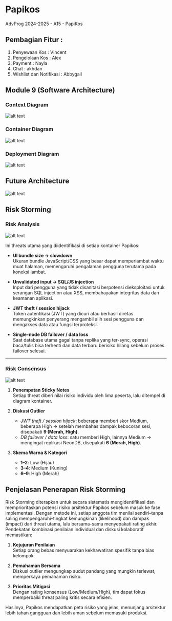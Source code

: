 # Papikos
AdvProg 2024-2025 - A15 - PapiKos

## Pembagian Fitur : 
1. Penyewaan Kos : Vincent
2. Pengelolaan Kos : Alex
3. Payment : Nayla
4. Chat  : akhdan
5. Wishlist dan Notifikasi : Abbygail

## Module 9 (Software Architecture)

### Context Diagram
![alt text](img/Context_Diagram.png)

### Container Diagram

![alt text](img/Adpro-module9-Container%20Diagram.drawio.png)

### Deployment Diagram
![alt text](img/Adpro-module9-Deployment%20Diagram.drawio.png)

## Future Architecture

![alt text](img/future_architecture.png)

## Risk Storming
### Risk Analysis
![alt text](<img/Adpro-module9-Risk Storming.drawio.png>)

Ini threats utama yang diidentifikasi di setiap kontainer Papikos:

- **UI bundle size → slowdown**  
  Ukuran bundle JavaScript/CSS yang besar dapat memperlambat waktu muat halaman, memengaruhi pengalaman pengguna terutama pada koneksi lambat.

- **Unvalidated input → SQL/JS injection**  
  Input dari pengguna yang tidak disanitasi berpotensi dieksploitasi untuk serangan SQL injection atau XSS, membahayakan integritas data dan keamanan aplikasi.

- **JWT theft / session hijack**  
  Token autentikasi (JWT) yang dicuri atau berhasil diretas memungkinkan penyerang mengambil alih sesi pengguna dan mengakses data atau fungsi terproteksi.

- **Single-node DB failover / data loss**  
  Saat database utama gagal tanpa replika yang ter-sync, operasi baca/tulis bisa terhenti dan data terbaru berisiko hilang sebelum proses failover selesai.

---
### Risk Consensus
![alt text](<img/Adpro-module9-Risk Consensus.drawio.png>)

1. **Penempatan Sticky Notes**  
   Setiap threat diberi nilai risiko individu oleh lima peserta, lalu ditempel di diagram kontainer.

2. **Diskusi Outlier**  
   - *JWT theft / session hijack*: beberapa memberi skor Medium, beberapa High → setelah membahas dampak kebocoran sesi, disepakati **9 (Merah, High)**.  
   - *DB failover / data loss*: satu memberi High, lainnya Medium → mengingat replikasi NeonDB, disepakati **6 (Merah, High)**.

3. **Skema Warna & Kategori**  
   - **1–2**: Low (Hijau)  
   - **3–4**: Medium (Kuning)  
   - **6–9**: High (Merah)

## Penjelasan Penerapan Risk Storming

Risk Storming diterapkan untuk secara sistematis mengidentifikasi dan memprioritaskan potensi risiko arsitektur Papikos sebelum masuk ke fase implementasi. Dengan metode ini, setiap anggota tim menilai sendiri–tanpa saling mempengaruhi–tingkat kemungkinan (likelihood) dan dampak (impact) dari threat utama, lalu bersama-sama menyepakati rating akhir. Pendekatan kombinasi penilaian individual dan diskusi kolaboratif memastikan:

1. **Kejujuran Penilaian**  
   Setiap orang bebas menyuarakan kekhawatiran spesifik tanpa bias kelompok.

2. **Pemahaman Bersama**  
   Diskusi outlier mengungkap sudut pandang yang mungkin terlewat, memperkaya pemahaman risiko.

3. **Prioritas Mitigasi**  
   Dengan rating konsensus (Low/Medium/High), tim dapat fokus memperbaiki threat paling kritis secara efisien.

Hasilnya, Papikos mendapatkan peta risiko yang jelas, menunjang arsitektur lebih tahan gangguan dan lebih aman sebelum memasuki produksi.


